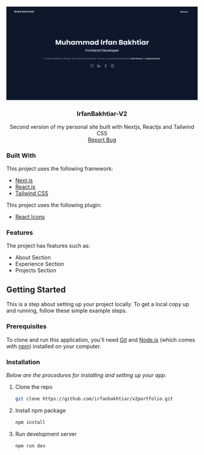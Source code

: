 <!-- PROJECT LOGO -->
<br />
<div align="center">
  <a href="https://github.com/irfanbakhtiar/larawind-portfolio">
    <img src="public/assets/img/demo.png" alt="Demo">
  </a>

  <h3 align="center">IrfanBakhtiar-V2</h3>

  <p align="center">
    Second version of my personal site built with Nextjs, Reactjs and Tailwind CSS
    <br />
    <a href="https://github.com/irfanbakhtiar/v2portfolio/issues">Report Bug</a>
<!--     ·
    <a href="https://github.com/irfanbakhtiar/v2portfolio/issue">Request Feature</a> -->
  </p>
</div>

### Built With

This project uses the following framework:

- <a href="https://www.nextjs.org">Next.js</a>
- <a href="https://www.react.dev">React.js</a>
- <a href="https://www.tailwindcss.com">Tailwind CSS</a>

This project uses the following plugin:

- <a href="https://react-icons.github.io/react-icons/">React Icons</a>

<!-- FEATURES -->

### Features

The project has features such as:

- About Section
- Experience Section
- Projects Section

<!-- GETTING STARTED -->

## Getting Started

This is a step about setting up your project locally. To get a local copy up and running, follow these simple example steps.

### Prerequisites

To clone and run this application, you'll need [Git](https://git-scm.com) and [Node.js](https://nodejs.org/en/download/) (which comes with [npm](http://npmjs.com)) installed on your computer.

### Installation

_Below are the procedures for installing and setting up your app._

1. Clone the repo
   ```sh
   git clone https://github.com/irfanbakhtiar/v2portfolio.git
   ```
2. Install npm package
   ```sh
   npm install
   ```
3. Run development server
   ```sh
   npm run dev
   ```

